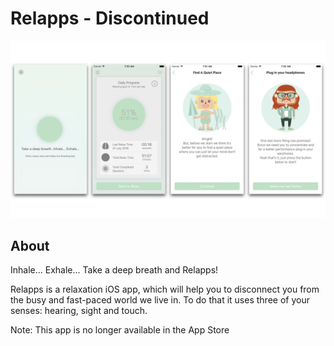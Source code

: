 # Relapps - Discontinued


![Screenshots](./assets/screenshots.jpeg)


## About

Inhale... Exhale... Take a deep breath and Relapps!

Relapps is a relaxation iOS app, which will help you to disconnect you from the busy and fast-paced world we live in. To do that it uses three of your senses: hearing, sight and touch.

Note: This app is no longer available in the App Store